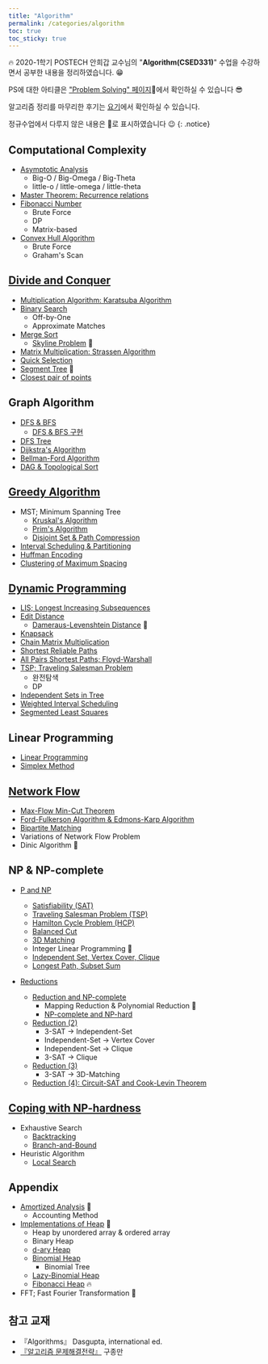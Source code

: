 ```yaml
---
title: "Algorithm"
permalink: /categories/algorithm
toc: true
toc_sticky: true
---
```


🔥 2020-1학기 POSTECH 안희갑 교수님의 "**Algorithm(CSED331)**" 수업을 수강하면서 공부한 내용을 정리하였습니다. 😁

PS에 대한 아티클은 ["Problem Solving" 페이지](/category/problem-solving)👀에서 확인하실 수 있습니다 😎

알고리즘 정리를 마무리한 후기는 [요기](/2022/05/21/end-of-algorithm-lecture)에서 확인하실 수 있습니다.

정규수업에서 다루지 않은 내용은 🎈로 표시하였습니다 😉
{: .notice}

## Computational Complexity

- [Asymptotic Analysis](/2021/05/14/asymptotic-analysis)
  - Big-O / Big-Omega / Big-Theta
  - little-o / little-omega / little-theta
- [Master Theorem: Recurrence relations](/2021/02/26/divide-and-conquer#master-theorem-recurrence-relations)
- [Fibonacci Number](/2021/05/15/fibonacci-number)
  - Brute Force
  - DP
  - Matrix-based
- [Convex Hull Algorithm](/2021/05/15/convex-hull-algorithm)
  - Brute Force
  - Graham's Scan

## [Divide and Conquer](2021/02/26/divide-and-conquer)

- [Multiplication Algorithm: Karatsuba Algorithm](2021/02/26/multiplication-algorithm)
- [Binary Search](2021/02/27/binary-search)
  - Off-by-One
  - Approximate Matches
- [Merge Sort](/2021/02/27/merge-sort)
  - [Skyline Problem](/2021/09/25/skyline-problem) 🎈
- [Matrix Multiplication: Strassen Algorithm](/2021/10/19/matrix-multiplication-strassen-algorithm)
- [Quick Selection](/2021/10/21/quick-selection)
- [Segment Tree](/2022/07/17/segment-tree/) 🎈
- [Closest pair of points](/2021/10/22/closest-pair-of-points)

## Graph Algorithm

- [DFS & BFS](/2021/03/12/dfs-and-bfs)
  - [DFS & BFS 구현](/2021/03/13/dfs-and-bfs-implementation)
- [DFS Tree](/2021/03/13/dfs-tree)
- [Dijkstra's Algorithm](/2021/04/17/dijkstra-algorithm)
- [Bellman-Ford Algorithm](/2021/04/18/Bellman-Ford)
- [DAG & Topological Sort](/2021/04/19/directed-acyclic-graph)

## [Greedy Algorithm](/2021/04/19/greedy-algorithm)

- MST; Minimum Spanning Tree
  - [Kruskal's Algorithm](/2021/04/19/kruskal-and-prim-algorithm#kruskals-algorithm)
  - [Prim's Algorithm](2021/04/19/kruskal-and-prim-algorithm#prims-algorithm)
  - [Disjoint Set & Path Compression](/2021/10/26/disjoint-set-and-path-compression)
- [Interval Scheduling & Partitioning](/2021/04/20/interval-scheduling-and-partitioning)
- [Huffman Encoding](/2021/10/08/Huffman-encoding)
- [Clustering of Maximum Spacing](/2021/10/29/clustering-of-maximum-spacing)

## [Dynamic Programming](/2021/04/20/dynamic-programming)

- [LIS; Longest Increasing Subsequences](/2021/04/20/longest-increasing-subsequences)
- [Edit Distance](/2021/04/20/edit-distanace)
  - [Dameraus-Levenshtein Distance](/2021/04/24/Damerau-Levenshtein-distance) 🎈
- [Knapsack](/2021/04/30/kanpsack)
- [Chain Matrix Multiplication](/2021/05/02/chain-matrix-multiplication)
- [Shortest Reliable Paths](/2021/06/13/shortest-reliable-paths)
- [All Pairs Shortest Paths; Floyd-Warshall](/2021/06/13/all-pairs-shortest-paths)
- [TSP; Traveling Salesman Problem](/2021/06/13/traveling-salesman-problem)
  - 완전탐색
  - DP
- [Independent Sets in Tree](/2021/07/10/independent-sets-in-tree)
- [Weighted Interval Scheduling](/2021/07/12/weighted-interval-scheduling)
- [Segmented Least Squares](/2021/07/12/segmented-least-squares)

## Linear Programming

- [Linear Programming](2021/10/30/linear-programming)
- [Simplex Method](/2021/11/16/simplex-method)

## [Network Flow](/2021/07/16/network-flow)

- [Max-Flow Min-Cut Theorem](/2021/07/16/network-flow#residual-network)
- [Ford-Fulkerson Algorithm & Edmons-Karp Algorithm](/2021/10/03/ford-fulkerson-algorithm-and-edmons-karp-algorithm)
- [Bipartite Matching](/2021/10/04/bipartite-matching)
- Variations of Network Flow Problem
- Dinic Algorithm 🎈

## NP & NP-complete

- [P and NP](/2022/01/14/P-and-NP)
  - [Satisfiability (SAT)](/2022/05/07/satisfiability)
  - [Traveling Salesman Problem (TSP)](/2021/06/13/traveling-salesman-problem)
  - [Hamilton Cycle Problem (HCP)](/2022/03/12/hamilton-cycle-problem)
  - [Balanced Cut](/2022/05/07/balanced-cut)
  - [3D Matching](/2022/05/07/3D-matching)
  - Integer Linear Programming 🎈
  - [Independent Set, Vertex Cover, Clique](/2022/05/08/independent-set-and-vertex-cover-and-clique)
  - [Longest Path, Subset Sum](/2022/05/08/longest-path-and-subset-sum)

- [Reductions](/2022/05/08/reduction-1)
  - [Reduction and NP-complete](/2022/05/08/reduction-1)
    - Mapping Reduction & Polynomial Reduction 🎈
    - [NP-complete and NP-hard](/2022/05/10/NP-complete-and-NP-hard)
  - [Reduction (2)](/2022/05/12/reduction-2)
    - 3-SAT → Independent-Set
    - Independent-Set → Vertex Cover
    - Independent-Set → Clique
    - 3-SAT → Clique
  - [Reduction (3)](/2022/05/13/reduction-3)
    - 3-SAT → 3D-Matching
  - [Reduction (4): Circuit-SAT and Cook-Levin Theorem](/2022/05/14/reduction-4)

## [Coping with NP-hardness](/2022/05/18/coping-with-np-hardness)

- Exhaustive Search
  - [Backtracking](/2022/05/19/bacaktracking)
  - [Branch-and-Bound](/2022/05/20/branch-and-bound)
- Heuristic Algorithm
  - [Local Search](/2022/05/20/local-search)

## Appendix

- [Amortized Analysis](/2021/05/08/amortized-analysis) 🎈
  - Accounting Method
- [Implementations of Heap](/2021/05/03/implementations-of-heap) 🎈
  - Heap by unordered array & ordered array
  - Binary Heap
  - [d-ary Heap](/2021/05/03/implementations-of-heap#d-ary-heap)
  - [Binomial Heap](/2021/05/03/implementations-of-heap#binomial-heap)
    - Binomial Tree
  - [Lazy-Binomial Heap](2021/05/03/implementations-of-heap#lazy-binomial-heap)
  - [Fibonacci Heap](/2021/05/03/implementations-of-heap#fibonacci-heap) 🔥
- FFT; Fast Fourier Transformation 🎈

## 참고 교재
- 『Algorithms』 Dasgupta, international ed.
- [『알고리즘 문제해결전략』](https://book.algospot.com/) 구종만
